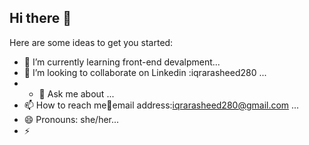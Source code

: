 ## Hi there 👋
Here are some ideas to get you started:
- 🌱 I’m currently learning front-end devalpment...
- 👯 I’m looking to collaborate on Linkedin :iqrarasheed280 ...
- - 💬 Ask me about ...
- 📫 How to reach me📧email address:iqrarasheed280@gmail.com ...
- 😄 Pronouns: she/her...
- ⚡ 
